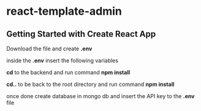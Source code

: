 # react-template-admin

## Getting Started with Create React App

Download the file and create **.env**

inside the **.env** insert the following variables

**cd** to the backend and run command **npm install**

**cd..** to be back to the root directory and run command **npm install**

once done create database in mongo db and insert the API key to the **.env** file

